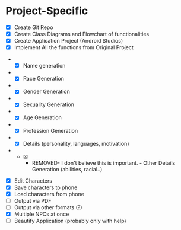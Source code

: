 # Project-Specific
- [x] Create Git Repo
- [x] Create Class Diagrams and Flowchart of functionalities
- [x] Create Application Project (Android Studios)
- [x] Implement All the functions from Original Project
- - [x] Name generation
- - [x] Race Generation
- - [x] Gender Generation
- - [x] Sexuality Generation
- - [x] Age Generation
- - [x] Profession Generation
- - [x] Details (personality, languages, motivation)
- - [x] - REMOVED- I don't believe this is important. - Other Details Generation (abilities, racial..)
- [x] Edit Characters
- [x] Save characters to phone
- [x] Load characters from phone
- [ ] Output via PDF
- [ ] Output via other formats (?)
- [x] Multiple NPCs at once
- [ ] Beautify Application (probably only with help)
